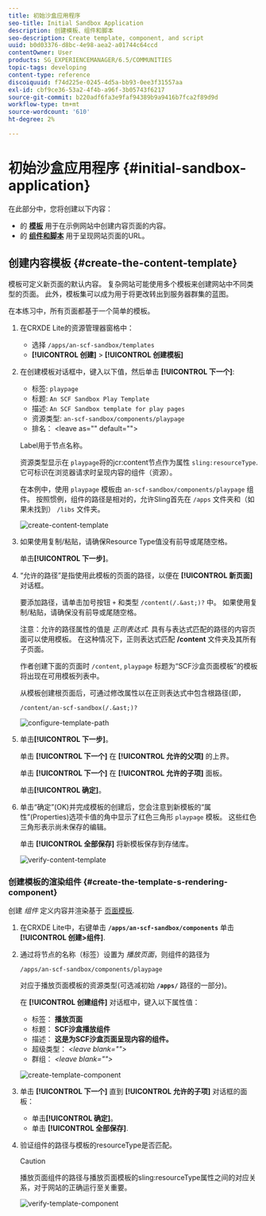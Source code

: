```yaml
---
title: 初始沙盒应用程序
seo-title: Initial Sandbox Application
description: 创建模板、组件和脚本
seo-description: Create template, component, and script
uuid: b0d03376-d8bc-4e98-aea2-a01744c64ccd
contentOwner: User
products: SG_EXPERIENCEMANAGER/6.5/COMMUNITIES
topic-tags: developing
content-type: reference
discoiquuid: f74d225e-0245-4d5a-bb93-0ee3f31557aa
exl-id: cbf9ce36-53a2-4f4b-a96f-3b05743f6217
source-git-commit: b220adf6fa3e9faf94389b9a9416b7fca2f89d9d
workflow-type: tm+mt
source-wordcount: '610'
ht-degree: 2%

---
```


# 初始沙盒应用程序 {#initial-sandbox-application}

在此部分中，您将创建以下内容：

* 的 **[模板](#createthepagetemplate)** 用于在示例网站中创建内容页面的内容。
* 的 **[组件和脚本](#create-the-template-s-rendering-component)** 用于呈现网站页面的URL。

## 创建内容模板 {#create-the-content-template}

模板可定义新页面的默认内容。 复杂网站可能使用多个模板来创建网站中不同类型的页面。 此外，模板集可以成为用于将更改转出到服务器群集的蓝图。

在本练习中，所有页面都基于一个简单的模板。

1. 在CRXDE Lite的资源管理器窗格中：

   * 选择 `/apps/an-scf-sandbox/templates`
   * **[!UICONTROL 创建]** > **[!UICONTROL 创建模板]**

1. 在创建模板对话框中，键入以下值，然后单击 **[!UICONTROL 下一个]**:

   * 标签: `playpage`
   * 标题: `An SCF Sandbox Play Template`
   * 描述: `An SCF Sandbox template for play pages`
   * 资源类型: `an-scf-sandbox/components/playpage`
   * 排名： &lt;leave as=&quot;&quot; default=&quot;&quot;>

   Label用于节点名称。

   资源类型显示在 `playpage`将的jcr:content节点作为属性 `sling:resourceType`. 它可标识在浏览器请求时呈现内容的组件（资源）。

   在本例中，使用 `playpage` 模板由 `an-scf-sandbox/components/playpage` 组件。 按照惯例，组件的路径是相对的，允许Sling首先在 `/apps` 文件夹和（如果未找到） `/libs` 文件夹。

   ![create-content-template](assets/create-content-template-1.png)

1. 如果使用复制/粘贴，请确保Resource Type值没有前导或尾随空格。

   单击&#x200B;**[!UICONTROL 下一步]**。

1. “允许的路径”是指使用此模板的页面的路径，以便在 **[!UICONTROL 新页面]** 对话框。

   要添加路径，请单击加号按钮 `+` 和类型 `/content(/.&ast;)?` 中。 如果使用复制/粘贴，请确保没有前导或尾随空格。

   注意：允许的路径属性的值是 *正则表达式*. 具有与表达式匹配的路径的内容页面可以使用模板。 在这种情况下，正则表达式匹配 **/content** 文件夹及其所有子页面。

   作者创建下面的页面时 `/content`, `playpage` 标题为“SCF沙盒页面模板”的模板将出现在可用模板列表中。

   从模板创建根页面后，可通过修改属性以在正则表达式中包含根路径(即，

   `/content/an-scf-sandbox(/.&ast;)?`

   ![configure-template-path](assets/configure-template-path.png)

1. 单击&#x200B;**[!UICONTROL 下一步]**。

   单击 **[!UICONTROL 下一个]** 在 **[!UICONTROL 允许的父项]** 的上界。

   单击 **[!UICONTROL 下一个]** 在 **[!UICONTROL 允许的子项]** 面板。

   单击&#x200B;**[!UICONTROL 确定]**。

1. 单击“确定”(OK)并完成模板的创建后，您会注意到新模板的“属性”(Properties)选项卡值的角中显示了红色三角形 `playpage` 模板。 这些红色三角形表示尚未保存的编辑。

   单击 **[!UICONTROL 全部保存]** 将新模板保存到存储库。

   ![verify-content-template](assets/verify-content-template.png)

### 创建模板的渲染组件 {#create-the-template-s-rendering-component}

创建 *组件* 定义内容并渲染基于 [页面模板](#createthepagetemplate).

1. 在CRXDE Lite中，右键单击 **`/apps/an-scf-sandbox/components`** 单击 **[!UICONTROL 创建>组件]**.
1. 通过将节点的名称（标签）设置为 *播放页面*，则组件的路径为

   `/apps/an-scf-sandbox/components/playpage`

   对应于播放页面模板的资源类型(可选减初始 **`/apps/`** 路径的一部分)。

   在 **[!UICONTROL 创建组件]** 对话框中，键入以下属性值：

   * 标签： **播放页面**
   * 标题： **SCF沙盒播放组件**
   * 描述： **这是为SCF沙盒页面呈现内容的组件。**
   * 超级类型： *&lt;leave blank=&quot;&quot;>*
   * 群组： *&lt;leave blank=&quot;&quot;>*

   ![create-template-component](assets/create-template-component.png)

1. 单击 **[!UICONTROL 下一个]** 直到 **[!UICONTROL 允许的子项]** 对话框的面板：

   * 单击&#x200B;**[!UICONTROL 确定]**。
   * 单击 **[!UICONTROL 全部保存]**.

1. 验证组件的路径与模板的resourceType是否匹配。

   >[!CAUTION]
   >
   >播放页面组件的路径与播放页面模板的sling:resourceType属性之间的对应关系，对于网站的正确运行至关重要。

   ![verify-template-component](assets/verify-template-component.png)
